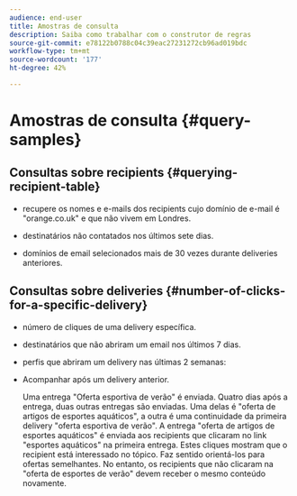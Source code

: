 ```yaml
---
audience: end-user
title: Amostras de consulta
description: Saiba como trabalhar com o construtor de regras
source-git-commit: e78122b0788c04c39eac27231272cb96ad019bdc
workflow-type: tm+mt
source-wordcount: '177'
ht-degree: 42%

---
```


# Amostras de consulta {#query-samples}

## Consultas sobre recipients {#querying-recipient-table}

* recupere os nomes e e-mails dos recipients cujo domínio de e-mail é &quot;orange.co.uk&quot; e que não vivem em Londres.

* destinatários não contatados nos últimos sete dias.

* domínios de email selecionados mais de 30 vezes durante deliveries anteriores.

## Consultas sobre deliveries {#number-of-clicks-for-a-specific-delivery}

* número de cliques de uma delivery específica.

* destinatários que não abriram um email nos últimos 7 dias.

* perfis que abriram um delivery nas últimas 2 semanas:

* Acompanhar após um delivery anterior.

  Uma entrega &quot;Oferta esportiva de verão&quot; é enviada. Quatro dias após a entrega, duas outras entregas são enviadas. Uma delas é &quot;oferta de artigos de esportes aquáticos&quot;, a outra é uma continuidade da primeira delivery &quot;oferta esportiva de verão&quot;. A entrega &quot;oferta de artigos de esportes aquáticos&quot; é enviada aos recipients que clicaram no link &quot;esportes aquáticos&quot; na primeira entrega. Estes cliques mostram que o recipient está interessado no tópico. Faz sentido orientá-los para ofertas semelhantes. No entanto, os recipients que não clicaram na &quot;oferta de esportes de verão&quot; devem receber o mesmo conteúdo novamente.
